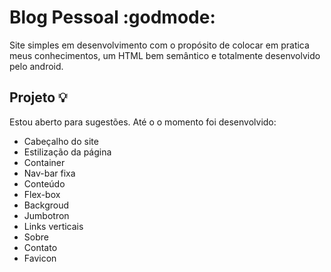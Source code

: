 # Blog Pessoal :godmode:
Site simples em desenvolvimento com o propósito de colocar em pratica meus conhecimentos, um HTML bem semântico e totalmente desenvolvido pelo android.
## Projeto :bulb:
Estou aberto para sugestões. Até o o momento foi desenvolvido:
 - Cabeçalho do site
 - Estilização da página
 - Container
 - Nav-bar fixa
 - Conteúdo
 - Flex-box
 - Backgroud
 - Jumbotron
 - Links verticais
 - Sobre
 - Contato
 - Favicon